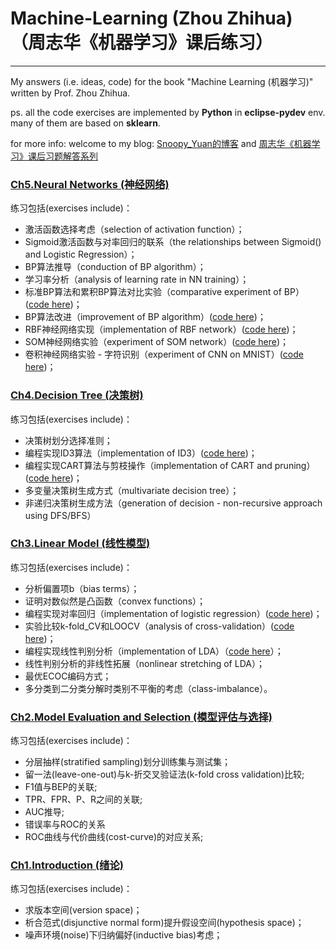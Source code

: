 # Machine-Learning (Zhou Zhihua)（周志华《机器学习》课后练习）
-----
My answers (i.e. ideas, code) for the book "Machine Learning (机器学习)" written by Prof. Zhou Zhihua.

ps. all the code exercises are implemented by **Python** in **eclipse-pydev** env. many of them are based on **sklearn**.

for more info: welcome to my blog: [Snoopy_Yuan的博客](http://blog.csdn.net/snoopy_yuan) and [周志华《机器学习》课后习题解答系列](http://blog.csdn.net/snoopy_yuan/article/details/62045353)

### [Ch5.Neural Networks (神经网络)](./ch5_neural_networks/) ###

练习包括(exercises include)：

- 激活函数选择考虑（selection of activation function）；
- Sigmoid激活函数与对率回归的联系（the relationships between Sigmoid() and Logistic Regression）；
- BP算法推导（conduction of BP algorithm）；
- 学习率分析（analysis of learning rate in NN training）；
- 标准BP算法和累积BP算法对比实验（comparative experiment of BP）([code here](./ch5_neural_networks/5.5_BP/))；
- BP算法改进（improvement of BP algorithm）([code here](./ch5_neural_networks/5.6_BP_improve/))；
- RBF神经网络实现（implementation of RBF network）([code here](./ch5_neural_networks/5.7_RBF_BP/))；
- SOM神经网络实验（experiment of SOM network）([code here](./ch5_neural_networks/5.8_SOM/))；
- 卷积神经网络实验 - 字符识别（experiment of CNN on MNIST）([code here](./ch5_neural_networks/5.10_CNN/))；

### [Ch4.Decision Tree (决策树)](./ch4_decision_tree/) ###

练习包括(exercises include)：

- 决策树划分选择准则；
- 编程实现ID3算法（implementation of ID3）([code here](./ch4_decision_tree/4.3_ID3/))；
- 编程实现CART算法与剪枝操作（implementation of CART and pruning）([code here](./ch4_decision_tree/4.4_CART/))；
- 多变量决策树生成方式（multivariate decision tree）；
- 非递归决策树生成方法（generation of decision - non-recursive approach using DFS/BFS）

### [Ch3.Linear Model (线性模型)](./ch3_linear_model/) ###

练习包括(exercises include)：

- 分析偏置项b（bias terms）；
- 证明对数似然是凸函数（convex functions）；
- 编程实现对率回归（implementation of logistic regression）([code here](./ch3_linear_model/3.3_logistic_regression_watermelon/))；
- 实验比较k-fold_CV和LOOCV（analysis of cross-validation）([code here](./ch3_linear_model/3.4_cross_validation/))；
- 编程实现线性判别分析（implementation of LDA）（[code here](./ch3_linear_model/3.5_LDA/)）；
- 线性判别分析的非线性拓展（nonlinear stretching of LDA）；
- 最优ECOC编码方式；
- 多分类到二分类分解时类别不平衡的考虑（class-imbalance）。

### [Ch2.Model Evaluation and Selection (模型评估与选择)](./ch2_model_evaluation_and_selection/) ###

练习包括(exercises include)：

- 分层抽样(stratified sampling)划分训练集与测试集；
- 留一法(leave-one-out)与k-折交叉验证法(k-fold cross validation)比较;
- F1值与BEP的关联;
- TPR、FPR、P、R之间的关联;
- AUC推导;
- 错误率与ROC的关系
- ROC曲线与代价曲线(cost-curve)的对应关系;

### [Ch1.Introduction (绪论)](./ch1_introduction/) ###

练习包括(exercises include)：

- 求版本空间(version space)；
- 析合范式(disjunctive normal form)提升假设空间(hypothesis space)；
- 噪声环境(noise)下归纳偏好(inductive bias)考虑；





